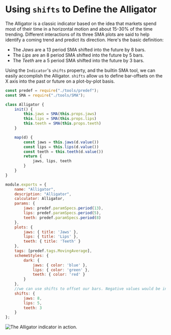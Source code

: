 # Using `shifts` to Define the Alligator

The Alligator is a classic indicator based on the idea that markets spend most of their time in a horizontal motion and about 15-30% of the time trending. Different interactions of its three SMA plots are said to help identify a coming trend and predict its direction. Here's the basic definition:

- The _Jaws_ are a 13 period SMA shifted into the future by 8 bars.
- The _Lips_ are an 8 period SMA shifted into the future by 5 bars.
- The _Teeth_ are a 5 period SMA shifted into the future by 3 bars.

Using the `Indicator`'s `shifts` property, and the builtin SMA tool, we can easily accomplish the Alligator. `shifts` allow us to define bar-offsets on the X axis into the past or future on a plot-by-plot basis.

```js
const predef = require("./tools/predef");
const SMA = require("./tools/SMA");

class Alligator {
    init() {
        this.jaws = SMA(this.props.jaws)
        this.lips = SMA(this.props.lips)
        this.teeth = SMA(this.props.teeth)
    }

    map(d) {
        const jaws = this.jaws(d.value())
        const lips = this.lips(d.value())
        const teeth = this.teeth(d.value())
        return {
            jaws, lips, teeth
        }
    }
}

module.exports = {
    name: "Alligator",
    description: "Alligator",
    calculator: Alligator,
    params: {
        jaws: predef.paramSpecs.period(13),
        lips: predef.paramSpecs.period(5),
        teeth: predef.paramSpecs.period(8)
    },
    plots: {
        jaws: { title: 'Jaws' },
        lips: { title: 'Lips' },
        teeth: { title: 'Teeth' }
    },
    tags: [predef.tags.MovingAverage],
    schemeStyles: {
        dark: {
            jaws: { color: 'blue' },
            lips: { color: 'green' },
            teeth: { color: 'red' }
        }
    },
    //we can use shifts to offset our bars. Negative values would be into the past.
    shifts: {
        jaws: 8,
        lips: 5,
        teeth: 3
    }
};
```
![The Alligator indicator in action.](../../media/Alligator.png)